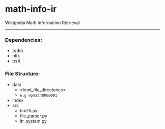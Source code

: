 # math-info-ir
Wikipedia Math Information Retrieval 

---

### Dependencies:
* tqdm
* nltk
* bs4

### File Structure:
* data
    * <html_file_directories>
    * `e.g wpmath0000001`
* index
* src
    * bm25.py
    * file_parser.py
    * ltr_system.py